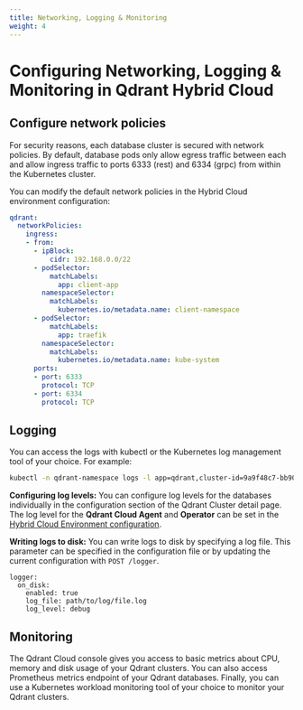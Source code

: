 ```yaml
---
title: Networking, Logging & Monitoring
weight: 4
---
```

# Configuring Networking, Logging & Monitoring in Qdrant Hybrid Cloud

## Configure network policies

For security reasons, each database cluster is secured with network policies. By default, database pods only allow egress traffic between each and allow ingress traffic to ports 6333 (rest) and 6334 (grpc) from within the Kubernetes cluster.

You can modify the default network policies in the Hybrid Cloud environment configuration:

```yaml
qdrant:
  networkPolicies:
    ingress:
    - from:
      - ipBlock:
          cidr: 192.168.0.0/22
      - podSelector:
          matchLabels:
            app: client-app
        namespaceSelector:
          matchLabels:
            kubernetes.io/metadata.name: client-namespace
      - podSelector:
          matchLabels:
            app: traefik
        namespaceSelector:
          matchLabels:
            kubernetes.io/metadata.name: kube-system
      ports:
      - port: 6333
        protocol: TCP
      - port: 6334
        protocol: TCP      
```

## Logging

You can access the logs with kubectl or the Kubernetes log management tool of your choice. For example:

```bash
kubectl -n qdrant-namespace logs -l app=qdrant,cluster-id=9a9f48c7-bb90-4fb2-816f-418a46a74b24
```

**Configuring log levels:** You can configure log levels for the databases individually in the configuration section of the Qdrant Cluster detail page. The log level for the **Qdrant Cloud Agent** and **Operator** can be set in the [Hybrid Cloud Environment configuration](/documentation/hybrid-cloud/operator-configuration/).

**Writing logs to disk:** You can write logs to disk by specifying a log file. This parameter can be specified in the configuration file or by updating the current configuration with `POST /logger`.

```
logger:
  on_disk:
    enabled: true
    log_file: path/to/log/file.log
    log_level: debug
```

## Monitoring

The Qdrant Cloud console gives you access to basic metrics about CPU, memory and disk usage of your Qdrant clusters. You can also access Prometheus metrics endpoint of your Qdrant databases. Finally, you can use a Kubernetes workload monitoring tool of your choice to monitor your Qdrant clusters.
